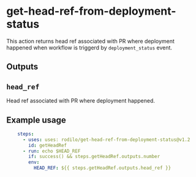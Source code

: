 # get-head-ref-from-deployment-status

This action returns head ref associated with PR where deployment happened when workflow is triggerd by `deployment_status` event.

## Outputs

## `head_ref`

Head ref associated with PR where deployment happened.

## Example usage

```yaml
    steps:
      - uses: uses: rodilo/get-head-ref-from-deployment-status@v1.2
        id: getHeadRef
      - run: echo $HEAD_REF
        if: success() && steps.getHeadRef.outputs.number
        env:
          HEAD_REF: ${{ steps.getHeadRef.outputs.head_ref }}
```
